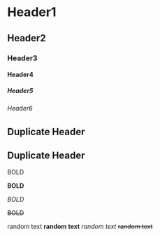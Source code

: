 # Header1
## Header2
### Header3
#### Header4
##### Header5
###### Header6

## Duplicate Header

## Duplicate Header

BOLD

**BOLD**

_BOLD_

~~BOLD~~

random text
**random text**
_random text_
~~random text~~

